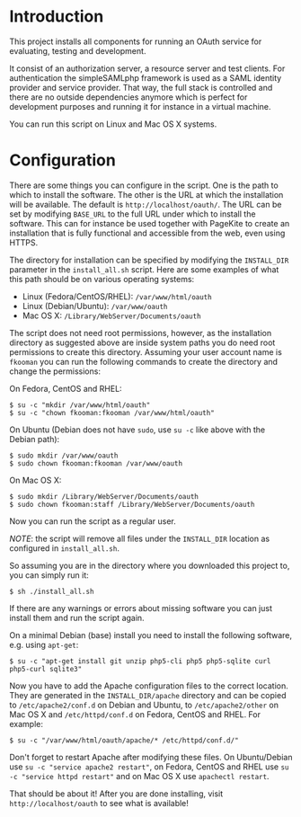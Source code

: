 # Introduction
This project installs all components for running an OAuth service for
evaluating, testing and development.

It consist of an authorization server, a resource server and test clients. For
authentication the simpleSAMLphp framework is used as a SAML identity provider
and service provider. That way, the full stack is controlled and there are 
no outside dependencies anymore which is perfect for development purposes and
running it for instance in a virtual machine.

You can run this script on Linux and Mac OS X systems.

# Configuration
There are some things you can configure in the script. One is the path to 
which to install the software. The other is the URL at which the installation
will be available. The default is `http://localhost/oauth/`. The URL can be
set by modifying `BASE_URL` to the full URL under which to install the software.
This can for instance be used together with PageKite to create an installation
that is fully functional and accessible from the web, even using HTTPS.

The directory for installation can be specified by modifying the `INSTALL_DIR`
parameter in the `install_all.sh` script. Here are some examples of what this
path should be on various operating systems:

* Linux (Fedora/CentOS/RHEL): `/var/www/html/oauth`
* Linux (Debian/Ubuntu): `/var/www/oauth`
* Mac OS X: `/Library/WebServer/Documents/oauth`

The script does not need root permissions, however, as the installation 
directory as suggested above are inside system paths you do need root permissions
to create this directory. Assuming your user account name is `fkooman` you can
run the following commands to create the directory and change the permissions:

On Fedora, CentOS and RHEL:

    $ su -c "mkdir /var/www/html/oauth"
    $ su -c "chown fkooman:fkooman /var/www/html/oauth"

On Ubuntu (Debian does not have `sudo`, use `su -c` like above with the Debian
path):

    $ sudo mkdir /var/www/oauth
    $ sudo chown fkooman:fkooman /var/www/oauth

On Mac OS X:

    $ sudo mkdir /Library/WebServer/Documents/oauth
    $ sudo chown fkooman:staff /Library/WebServer/Documents/oauth

Now you can run the script as a regular user. 

*NOTE*: the script will remove all files under the `INSTALL_DIR` location as
configured in `install_all.sh`. 

So assuming you are in the directory where you downloaded this project to, you
can simply run it:

    $ sh ./install_all.sh

If there are any warnings or errors about missing software you can just install
them and run the script again.

On a minimal Debian (base) install you need to install the following software, 
e.g. using `apt-get`:

    $ su -c "apt-get install git unzip php5-cli php5 php5-sqlite curl php5-curl sqlite3"

Now you have to add the Apache configuration files to the correct location. 
They are generated in the `INSTALL_DIR/apache` directory and can be copied to
`/etc/apache2/conf.d` on Debian and Ubuntu, to `/etc/apache2/other` on Mac OS X
and `/etc/httpd/conf.d` on Fedora, CentOS and RHEL. For example:

    $ su -c "/var/www/html/oauth/apache/* /etc/httpd/conf.d/"

Don't forget to restart Apache after modifying these files. On Ubuntu/Debian
use `su -c "service apache2 restart"`, on Fedora, CentOS and RHEL use 
`su -c "service httpd restart"` and on Mac OS X use `apachectl restart`. 

That should be about it! After you are done installing, visit 
`http://localhost/oauth` to see what is available!
